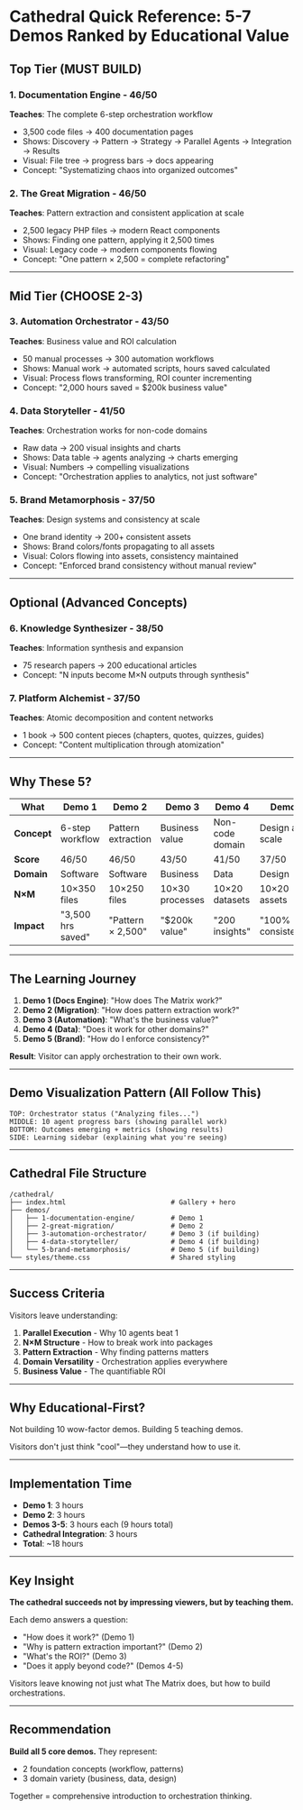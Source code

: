 # Cathedral Quick Reference: 5-7 Demos Ranked by Educational Value

## Top Tier (MUST BUILD)

### 1. Documentation Engine - 46/50
**Teaches**: The complete 6-step orchestration workflow
- 3,500 code files → 400 documentation pages
- Shows: Discovery → Pattern → Strategy → Parallel Agents → Integration → Results
- Visual: File tree → progress bars → docs appearing
- Concept: "Systematizing chaos into organized outcomes"

### 2. The Great Migration - 46/50
**Teaches**: Pattern extraction and consistent application at scale
- 2,500 legacy PHP files → modern React components
- Shows: Finding one pattern, applying it 2,500 times
- Visual: Legacy code → modern components flowing
- Concept: "One pattern × 2,500 = complete refactoring"

---

## Mid Tier (CHOOSE 2-3)

### 3. Automation Orchestrator - 43/50
**Teaches**: Business value and ROI calculation
- 50 manual processes → 300 automation workflows
- Shows: Manual work → automated scripts, hours saved calculated
- Visual: Process flows transforming, ROI counter incrementing
- Concept: "2,000 hours saved = $200k business value"

### 4. Data Storyteller - 41/50
**Teaches**: Orchestration works for non-code domains
- Raw data → 200 visual insights and charts
- Shows: Data table → agents analyzing → charts emerging
- Visual: Numbers → compelling visualizations
- Concept: "Orchestration applies to analytics, not just software"

### 5. Brand Metamorphosis - 37/50
**Teaches**: Design systems and consistency at scale
- One brand identity → 200+ consistent assets
- Shows: Brand colors/fonts propagating to all assets
- Visual: Colors flowing into assets, consistency maintained
- Concept: "Enforced brand consistency without manual review"

---

## Optional (Advanced Concepts)

### 6. Knowledge Synthesizer - 38/50
**Teaches**: Information synthesis and expansion
- 75 research papers → 200 educational articles
- Concept: "N inputs become M×N outputs through synthesis"

### 7. Platform Alchemist - 37/50
**Teaches**: Atomic decomposition and content networks
- 1 book → 500 content pieces (chapters, quotes, quizzes, guides)
- Concept: "Content multiplication through atomization"

---

## Why These 5?

| What | Demo 1 | Demo 2 | Demo 3 | Demo 4 | Demo 5 |
|------|--------|--------|--------|--------|--------|
| **Concept** | 6-step workflow | Pattern extraction | Business value | Non-code domain | Design at scale |
| **Score** | 46/50 | 46/50 | 43/50 | 41/50 | 37/50 |
| **Domain** | Software | Software | Business | Data | Design |
| **N×M** | 10×350 files | 10×250 files | 10×30 processes | 10×20 datasets | 10×20 assets |
| **Impact** | "3,500 hrs saved" | "Pattern × 2,500" | "$200k value" | "200 insights" | "100% consistency" |

---

## The Learning Journey

1. **Demo 1 (Docs Engine)**: "How does The Matrix work?"
2. **Demo 2 (Migration)**: "How does pattern extraction work?"
3. **Demo 3 (Automation)**: "What's the business value?"
4. **Demo 4 (Data)**: "Does it work for other domains?"
5. **Demo 5 (Brand)**: "How do I enforce consistency?"

**Result**: Visitor can apply orchestration to their own work.

---

## Demo Visualization Pattern (All Follow This)

```
TOP: Orchestrator status ("Analyzing files...")
MIDDLE: 10 agent progress bars (showing parallel work)
BOTTOM: Outcomes emerging + metrics (showing results)
SIDE: Learning sidebar (explaining what you're seeing)
```

---

## Cathedral File Structure

```
/cathedral/
├── index.html                          # Gallery + hero
├── demos/
│   ├── 1-documentation-engine/         # Demo 1
│   ├── 2-great-migration/              # Demo 2
│   ├── 3-automation-orchestrator/      # Demo 3 (if building)
│   ├── 4-data-storyteller/             # Demo 4 (if building)
│   └── 5-brand-metamorphosis/          # Demo 5 (if building)
└── styles/theme.css                    # Shared styling
```

---

## Success Criteria

Visitors leave understanding:

1. **Parallel Execution** - Why 10 agents beat 1
2. **N×M Structure** - How to break work into packages
3. **Pattern Extraction** - Why finding patterns matters
4. **Domain Versatility** - Orchestration applies everywhere
5. **Business Value** - The quantifiable ROI

---

## Why Educational-First?

Not building 10 wow-factor demos.
Building 5 teaching demos.

Visitors don't just think "cool"—they understand how to use it.

---

## Implementation Time

- **Demo 1**: 3 hours
- **Demo 2**: 3 hours
- **Demos 3-5**: 3 hours each (9 hours total)
- **Cathedral Integration**: 3 hours
- **Total**: ~18 hours

---

## Key Insight

**The cathedral succeeds not by impressing viewers, but by teaching them.**

Each demo answers a question:
- "How does it work?" (Demo 1)
- "Why is pattern extraction important?" (Demo 2)
- "What's the ROI?" (Demo 3)
- "Does it apply beyond code?" (Demos 4-5)

Visitors leave knowing not just what The Matrix does, but how to build orchestrations.

---

## Recommendation

**Build all 5 core demos.** They represent:
- 2 foundation concepts (workflow, patterns)
- 3 domain variety (business, data, design)

Together = comprehensive introduction to orchestration thinking.
